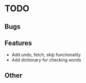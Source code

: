 # TODO

## Bugs

## Features
* Add undo, fetch, skip functionality
* Add dictionary for checking words

## Other
